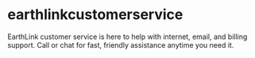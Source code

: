 # earthlinkcustomerservice
EarthLink customer service is here to help with internet, email, and billing support. Call or chat for fast, friendly assistance anytime you need it.
